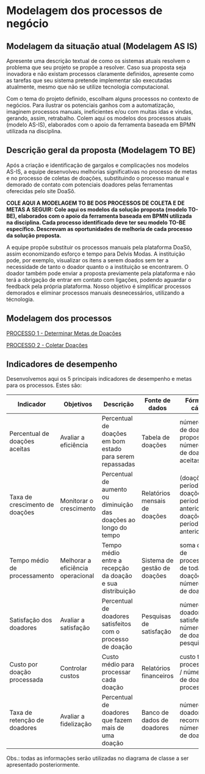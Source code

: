 # Modelagem dos processos de negócio

## Modelagem da situação atual (Modelagem AS IS)

Apresente uma descrição textual de como os sistemas atuais resolvem o problema que seu projeto se propõe a resolver. Caso sua proposta seja inovadora e não existam processos claramente definidos, apresente como as tarefas que seu sistema pretende implementar são executadas atualmente, mesmo que não se utilize tecnologia computacional.

Com o tema do projeto definido, escolham alguns processos no contexto de negócios. Para ilustrar os potenciais ganhos com a automatização, imaginem processos manuais, ineficientes e/ou com muitas idas e vindas, gerando, assim, retrabalho. Colem aqui os modelos dos processos atuais (modelo AS-IS), elaborados com o apoio da ferramenta baseada em BPMN utilizada na disciplina.

## Descrição geral da proposta (Modelagem TO BE)

Após a criação e identificação de gargalos e complicações nos modelos AS-IS, a equipe desenvolveu melhorias significativas no processo de metas e no processo de coletas de doações, substituindo o processo manual e demorado de contato com potenciais doadores pelas ferramentas oferecidas pelo site DoaSô.

**COLE AQUI A MODELAGEM TO BE DOS PROCESSOS DE COLETA E DE METAS A SEGUIR:
Cole aqui os modelos da solução proposta (modelo TO-BE), elaborados com o apoio da ferramenta baseada em BPMN utilizada na disciplina. Cada processo identificado deve ter seu modelo TO-BE específico. Descrevam as oportunidades de melhoria de cada processo da solução proposta.**

A equipe propõe substituir os processos manuais pela plataforma DoaSô, assim economizando esforço e tempo para Delvis Modas. A instituição pode, por exemplo, visualizar os itens a serem doados sem ter a necessidade de tanto o doador quanto o a instituição se encontrarem. O doador também pode enviar a proposta previamente pela plataforma e não terá a obrigação de entrar em contato com ligações, podendo aguardar o feedback pela própria plataforma. Nosso objetivo é simplificar processos demorados e eliminar processos manuais desnecessários, utilizando a técnologia.

## Modelagem dos processos

[PROCESSO 1 - Determinar Metas de Doações](./processes/processo-1-nome-do-processo.md "Detalhamento do processo 1.")

[PROCESSO 2 - Coletar Doações](./processes/processo-2-nome-do-processo.md "Detalhamento do processo 2.")


## Indicadores de desempenho

Desenvolvemos aqui os 5 principais indicadores de desempenho e metas para os processos. Estes são:

| **Indicador** | **Objetivos** | **Descrição** | **Fonte de dados** | **Fórmula de cálculo** |
| ---           | ---           | ---           | ---             | ---             |
| Percentual de doações aceitas | Avaliar a eficiência | Percentual de doações em bom estado para serem repassadas | Tabela de doações | número total de doações propostas / número total de doações aceitas |
| Taxa de crescimento de doações | Monitorar o crescimento | Percentual de aumento ou diminuição das doações ao longo do tempo | Relatórios mensais de doações | (doações no período atual - doações no período anterior) / doações no período anterior |
| Tempo médio de processamento | Melhorar a eficiência operacional | Tempo médio entre a recepção da doação e sua distribuição | Sistema de gestão de doações | soma do tempo de processamento de todas as doações / número total de doações |
| Satisfação dos doadores | Avaliar a satisfação | Percentual de doadores satisfeitos com o processo de doação | Pesquisas de satisfação | número de doadores satisfeitos / número total de doadores pesquisados |
| Custo por doação processada | Controlar custos | Custo médio para processar cada doação | Relatórios financeiros | custo total de processamento / número total de doações processadas |
| Taxa de retenção de doadores | Avaliar a fidelização | Percentual de doadores que fazem mais de uma doação | Banco de dados de doadores | número de doadores recorrentes / número total de doadores |


Obs.: todas as informações serão utilizadas no diagrama de classe a ser apresentado posteriormente.
